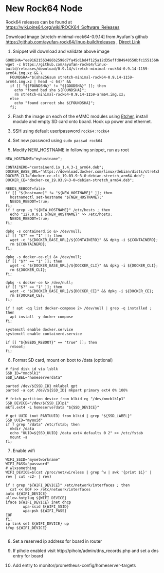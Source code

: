 # New Rock64 Node

Rock64 releases can be found at https://wiki.pine64.org/wiki/ROCK64_Software_Releases

Download image [stretch-minimal-rock64-0.9.14] from Ayufan's github https://github.com/ayufan-rock64/linux-build/releases , [Direct Link](https://github.com/ayufan-rock64/linux-build/releases/download/0.9.14/stretch-minimal-rock64-0.9.14-1159-arm64.img.xz)

1) Snippet will download and validate above image
```
GOODSHA="ee91621563486b2598d7fa45d1bd4f125a12d35effd84940550bfc1551560cdd"
wget -c https://github.com/ayufan-rock64/linux-build/releases/download/0.9.14/stretch-minimal-rock64-0.9.14-1159-arm64.img.xz && \
  FOUNDSHA="$(sha256sum stretch-minimal-rock64-0.9.14-1159-arm64.img.xz | head -c 64)" &&
  if [[ "${FOUNDSHA}" != "${GOODSHA}" ]]; then
    echo "found bad sha ${FOUNDSHA}";
    rm stretch-minimal-rock64-0.9.14-1159-arm64.img.xz;
  else
    echo "found correct sha ${FOUNDSHA}";
  fi;
```

2) Flash the image on each of the eMMC modules using [Etcher](https://www.balena.io/etcher/), install module and empty SD card onto board. Hook up power and ethernet.

3) SSH using default user/password `rock64:rock64`

4) Set new password using `sudo passwd rock64`

5) Modify NEW_HOSTNAME in following snippet, run as root

```
NEW_HOSTNAME="myhostname";

CONTAINERD="containerd.io_1.4.3-1_arm64.deb";
DOCKER_BASE_URL="https://download.docker.com/linux/debian/dists/stretch/pool/stable/arm64";
DOCKER_CLI="docker-ce-cli_19.03.9~3-0~debian-stretch_arm64.deb";
DOCKER_CE="docker-ce_19.03.9~3-0~debian-stretch_arm64.deb";

NEEDS_REBOOT=false
if [[ "$(hostname)" != "${NEW_HOSTNAME}" ]]; then
  hostnamectl set-hostname "${NEW_HOSTNAME};"
  NEEDS_REBOOT=true;
fi;
if ! grep -q "${NEW_HOSTNAME}" /etc/hosts ; then
  echo "127.0.0.1 ${NEW_HOSTNAME}" >> /etc/hosts;
  NEEDS_REBOOT=true;
fi;

dpkg -s containerd.io &> /dev/null;
if [[ "$?" == "1" ]]; then
  wget -c "${DOCKER_BASE_URL}/${CONTAINERD}" && dpkg -i ${CONTAINERD};
  rm ${CONTAINERD};
fi;

dpkg -s docker-ce-cli &> /dev/null;
if [[ "$?" == "1" ]]; then
  wget -c "${DOCKER_BASE_URL}/${DOCKER_CLI}" && dpkg -i ${DOCKER_CLI};
  rm ${DOCKER_CLI};
fi;

dpkg -s docker-ce &> /dev/null;
if [[ "$?" == "1" ]]; then
  wget -c "${DOCKER_BASE_URL}/${DOCKER_CE}" && dpkg -i ${DOCKER_CE};
  rm ${DOCKER_CE};
fi;

if ! apt -qq list docker-compose 2> /dev/null | grep -q installed ; then
  apt install -y docker-compose
fi;

systemctl enable docker.service
systemctl enable containerd.service

if [[ "${NEEDS_REBOOT}" == "true" ]]; then
  reboot;
fi;
```

6) Format SD card, mount on boot to /data (optional)

```
# find disk id via lsblk
SSD_ID="mmcblk1"
SSD_LABEL="homeserverdata"

parted /dev/${SSD_ID} mklabel gpt
parted -a opt /dev/${SSD_ID} mkpart primary ext4 0% 100%

# fetch partition device from blkid eg "/dev/mmcblk1p1"
SSD_DEVICE="/dev/${SSD_ID}p1"
mkfs.ext4 -L homeserverdata "${SSD_DEVICE}"

# get UUID (not PARTUUID) from blkid | grep "${SSD_LABEL}"
SSD_UUID="myuuid"
if ! grep "/data" /etc/fstab; then
  mkdir /data
  echo "UUID=${SSD_UUID} /data ext4 defaults 0 2" >> /etc/fstab
  mount -a
fi;
```

7) Enable wifi

```
WIFI_SSID="mynetworkname"
WIFI_PASS="password"
# wlxsomething
WIFI_DEVICE=$(cat /proc/net/wireless | grep ^w | awk '{print $1}' | rev | cut -c2- | rev)

if ! grep "${WIFI_DEVICE}" /etc/network/interfaces ; then   
  cat << EOF >> /etc/network/interfaces
auto ${WIFI_DEVICE}
allow-hotplug ${WIFI_DEVICE}
iface ${WIFI_DEVICE} inet dhcp
        wpa-ssid ${WIFI_SSID}
        wpa-psk ${WIFI_PASS}
EOF
fi;
ip link set ${WIFI_DEVICE} up
ifup ${WIFI_DEVICE}


```

8) Set a reserved ip address for board in router

9) If pihole enabled visit http://pihole/admin/dns_records.php and set a dns entry for board

10) Add entry to monitor/prometheus-config/homeserver-targets
